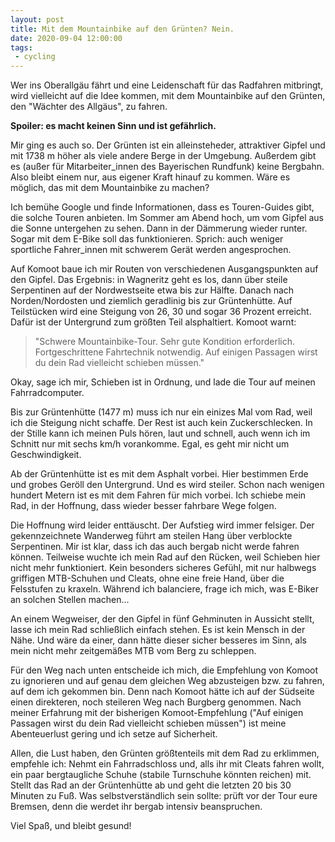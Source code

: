 ```yaml
---
layout: post
title: Mit dem Mountainbike auf den Grünten? Nein.
date: 2020-09-04 12:00:00
tags:
 - cycling
---
```


Wer ins Oberallgäu fährt und eine Leidenschaft für das Radfahren mitbringt, wird vielleicht auf die Idee kommen, mit dem Mountainbike auf den Grünten, den "Wächter des Allgäus", zu fahren.

**Spoiler: es macht keinen Sinn und ist gefährlich.**

Mir ging es auch so. Der Grünten ist ein alleinsteheder, attraktiver Gipfel und mit 1738 m höher als viele andere Berge in der Umgebung. Außerdem gibt es (außer für Mitarbeiter_innen des Bayerischen Rundfunk) keine Bergbahn. Also bleibt einem nur, aus eigener Kraft hinauf zu kommen. Wäre es möglich, das mit dem Mountainbike zu machen?

Ich bemühe Google und finde Informationen, dass es Touren-Guides gibt, die solche Touren anbieten. Im Sommer am Abend hoch, um vom Gipfel aus die Sonne untergehen zu sehen. Dann in der Dämmerung wieder runter. Sogar mit dem E-Bike soll das funktionieren. Sprich: auch weniger sportliche Fahrer_innen mit schwerem Gerät werden angesprochen.

Auf Komoot baue ich mir Routen von verschiedenen Ausgangspunkten auf den Gipfel. Das Ergebnis: in Wagneritz geht es los, dann über steile Serpentinen auf der Nordwestseite etwa bis zur Hälfte. Danach nach Norden/Nordosten und ziemlich geradlinig bis zur Grüntenhütte. Auf Teilstücken wird eine Steigung von 26, 30 und sogar 36 Prozent erreicht. Dafür ist der Untergrund zum größten Teil alsphaltiert. Komoot warnt:

> "Schwere Mountainbike-Tour. Sehr gute Kondition erforderlich. Fortgeschrittene Fahrtechnik notwendig. Auf einigen Passagen wirst du dein Rad vielleicht schieben müssen."

Okay, sage ich mir, Schieben ist in Ordnung, und lade die Tour auf meinen Fahrradcomputer.

Bis zur Grüntenhütte (1477 m) muss ich nur ein einizes Mal vom Rad, weil ich die Steigung nicht schaffe. Der Rest ist auch kein Zuckerschlecken. In der Stille kann ich meinen Puls hören, laut und schnell, auch wenn ich im Schnitt nur mit sechs km/h vorankomme. Egal, es geht mir nicht um Geschwindigkeit.

Ab der Grüntenhütte ist es mit dem Asphalt vorbei. Hier bestimmen Erde und grobes Geröll den Untergrund. Und es wird steiler. Schon nach wenigen hundert Metern ist es mit dem Fahren für mich vorbei. Ich schiebe mein Rad, in der Hoffnung, dass wieder besser fahrbare Wege folgen.

Die Hoffnung wird leider enttäuscht. Der Aufstieg wird immer felsiger. Der gekennzeichnete Wanderweg führt am steilen Hang über verblockte Serpentinen. Mir ist klar, dass ich das auch bergab nicht werde fahren können. Teilweise wuchte ich mein Rad auf den Rücken, weil Schieben hier nicht mehr funktioniert. Kein besonders sicheres Gefühl, mit nur halbwegs griffigen MTB-Schuhen und Cleats, ohne eine freie Hand, über die Felsstufen zu kraxeln. Während ich balanciere, frage ich mich, was E-Biker an solchen Stellen machen...

An einem Wegweiser, der den Gipfel in fünf Gehminuten in Aussicht stellt, lasse ich mein Rad schließlich einfach stehen. Es ist kein Mensch in der Nähe. Und wäre da einer, dann hätte dieser sicher besseres im Sinn, als mein nicht mehr zeitgemäßes MTB vom Berg zu schleppen.

Für den Weg nach unten entscheide ich mich, die Empfehlung von Komoot zu ignorieren und auf genau dem gleichen Weg abzusteigen bzw. zu fahren, auf dem ich gekommen bin. Denn nach Komoot hätte ich auf der Südseite einen direkteren, noch steileren Weg nach Burgberg genommen. Nach meiner Erfahrung mit der bisherigen Komoot-Empfehlung ("Auf einigen Passagen wirst du dein Rad vielleicht schieben müssen") ist meine Abenteuerlust gering und ich setze auf Sicherheit.

Allen, die Lust haben, den Grünten größtenteils mit dem Rad zu erklimmen, empfehle ich: Nehmt ein Fahrradschloss und, alls ihr mit Cleats fahren wollt, ein paar bergtaugliche Schuhe (stabile Turnschuhe könnten reichen) mit. Stellt das Rad an der Grüntenhütte ab und geht die letzten 20 bis 30 Minuten zu Fuß. Was selbstverständlich sein sollte: prüft vor der Tour eure Bremsen, denn die werdet ihr bergab intensiv beanspruchen.

Viel Spaß, und bleibt gesund!
